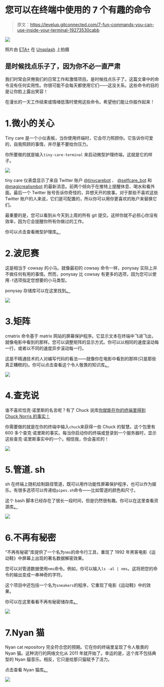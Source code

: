 # 您可以在终端中使用的 7 个有趣的命令

> 原文：<https://levelup.gitconnected.com/7-fun-commands-you-can-use-inside-your-terminal-19273530cabb>

![](img/5c21c91238c9cd65d0ddb9fe7c5fb6c4.png)

照片由 [ETA+](https://unsplash.com/@etaplus?utm_source=medium&utm_medium=referral) 在 [Unsplash](https://unsplash.com?utm_source=medium&utm_medium=referral) 上拍摄

## 是时候找点乐子了，因为你不必一直严肃

我们时常会厌倦我们的日常工作和激情项目。是时候找点乐子了。这篇文章中的命令没有任何实用性。你很可能不会每天都使用它们——这没关系。这些命令的目的是让你脸上露出笑容！

在漫长的一天工作结束或情绪低落时使用这些命令。希望他们能让你振作起来！

# 1.微小的关心

Tiny care 是一个小仪表板，当你使用终端时，它会尽力照顾你。它告诉你可爱的，自我照顾的事情，并尽量不要给你压力。

你所要做的就是输入`tiny-care-terminal` 来启动微型护理终端，这就是它的样子。

![](img/2a042604af1a6ebeac2709933ee25e5d.png)

tiny care 仪表盘显示了来自 Twitter 账户 [@tinycarebot](https://twitter.com/tinycarebot) 、 [@selfcare_bot](https://twitter.com/selfcare_bot) 和 [@magicrealismbot](https://twitter.com/magicrealismbot) 的最新消息。前两个倾向于在推特上提醒休息、喝水和看外面。最后一个 Twitter 账号告诉你奇怪的，异想天开的故事。对于那些不喜欢这些 Twitter 账户的人来说，它们是可配置的，所以你可以用你更喜欢的账户来替换它们。

最重要的是，您可以看到从今天到上周的所有 git 提交。这样你就不必担心你没有效率，因为它会提醒你所有你做过的工作。

你可以点击查看微型护理库[。](https://github.com/notwaldorf/tiny-care-terminal)

# 2.波尼赛

这是相当于 cowsay 的小马。就像最初的 cowsay 命令一样，ponysay 实际上并不做任何有用的事情。然而，ponysay 比 cowsay 有更多的选项，因为您可以使用`-f`选项指定您想要的小马类型。

ponysay 存储库可以在这里找到[。](https://github.com/erkin/ponysay)

![](img/4bf37963e6b223bb2860245b0b530993.png)

# 3.矩阵

cmatrix 命令基于 matrix 网站的屏幕保护程序。它显示文本在终端中飞进飞出，就像电影中看到的那样。您可以调整矩阵的显示方式。你可以以相同的速度滚动每一行，或者以不同的速度异步滚动每一行。

这是不精通技术的人对编写代码的看法——就像你在电影中看到的那样(只是那些真正糟糕的)。你可以点击查看这个令人敬畏的知识库[。](https://github.com/abishekvashok/cmatrix)

![](img/922a083d29c303b57bdf091a71f638f4.png)

# 4.查克说

谁不喜欢恰克·诺里斯的名言呢？有了 Chuck 说库[你就能在你的终端里得到 Chuck Norris 的事实！](https://github.com/franccesco/chuck-says)

你需要做的就是在你的终端中输入`chuck`来获得一些 Chuck 的智慧。这个包里有 600 多个查克·诺里斯的事实。每当你启动你的终端或登录到一个服务器时，显示这些查克·诺里斯事实中的一个。相信我，你会喜欢的！

![](img/1d9c493423d05b1836e91250d766dfdc.png)

# 5.管道. sh

sh 在终端上随机绘制路径管道，既可以用作功能性屏幕保护程序，也可以作为娱乐。有很多选项可以传递给`pipes.sh`命令——比如管道的颜色和尺寸。

这个 bash 脚本已经存在了很长一段时间，但是仍然很有趣。你可以在这里查看资源库[。](https://github.com/pipeseroni/pipes.sh)

![](img/159f8db49f95fc13646cb254c9d48f0c.png)

# 6.不再有秘密

“不再有秘密”库提供了一个名为`nms`的命令行工具，重现了 1992 年黑客电影《运动鞋》中屏幕上出现的著名数据解密效果。

您可以对管道数据使用`nms`命令。例如，你可以输入`ls -al | nms`。这将把您的命令的输出变成一串神奇的字符。

这个项目中还包括一个名为`sneakers`的程序，它重现了电影《运动鞋》中的效果。

你可以在这里看看不再有秘密储存库[。](https://github.com/bartobri/no-more-secrets)

![](img/b82af4586a56a2c7d25b1b6e485d9aba.png)

# 7.Nyan 猫

Nyan cat repository 完全符合您的预期。它在你的终端里呈现了令人敬畏的 Nyan 猫。这种流行的网络文化从 2011 年就开始了。幸运的是，这个库不包括典型的 Nyan 猫音乐。相反，它只是给那只猫赋予了活力。

点击查看 Nyan 猫库[。](https://github.com/klange/nyancat)

![](img/19160d213d70e1c49aa2b07d95425cee.png)